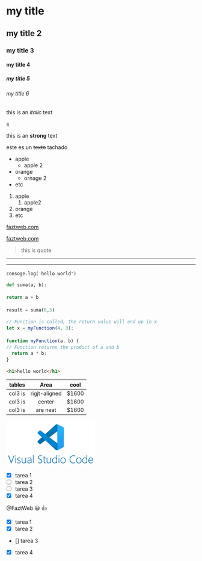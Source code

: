 <!-- heading -->
# my title
## my title 2
### my title 3
#### my title 4
##### my title 5
###### my title 6

<!-- italic -->
this is an *italic* text

<!-- strong -->s
this is an **strong** text

<!-- strikethrough -->
este es un ~~texto~~ tachado

<!-- ul -->
* apple
  * apple 2
* orange
  * ornage 2
* etc

1. apple
   1. apple2
2. orange
3. etc

<!--  -->
[faztweb.com](https.faztweb.com)

[faztweb.com](https.faztweb.com "custon title")

<!-- una cita -->
> this is quote

<!-- lineas -->
---
___

<!-- codigo lenguaje  -->
`consoge.log('hello world')`

<!-- mostrar codigo  -->
```python
def suma(a, b):

return a + b

result = suma(8,5)
```

```javascript
// Function is called, the return value will end up in x
let x = myFunction(4, 3);

function myFunction(a, b) {
// Function returns the product of a and b
  return a * b;
}
```

```html
<h1>hello world</h1>
```

<!-- tablas -->

|tables         |Area          |cool  |
| ------------- |:------------:|:----:|
|col3 is        |rigjt-aligned | $1600|
|col3 is        |center        | $1600|
|col3 is        |are neat      | $1600|

![visual estudio code logo](vscodelogo.png "vscode logo")

<!-- guthub markdown -->
* [x] tarea 1
* [ ] tarea 2
* [ ] tarea 3
* [x] tarea 4

<!-- usurio recibe la documentacion emojis -->
@FaztWeb :smiley: :+1:


<!-- guthub markdown -->
* [x] tarea 1
* [x] tarea 2
* [] tarea 3
* [x] tarea 4
